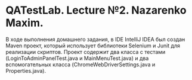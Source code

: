 # QATestLab. Lecture №2. Nazarenko Maxim.
В ходе выполнения домашнего задания, в IDE IntelliJ IDEA был создан Maven проект, который использует библиотеки Selenium и Junit для реализации скриптов.
Проект содержит два класса с тестами (LoginToAdminPanelTest.java и MainMenuTest.java) и два вспомогательных класса (ChromeWebDriverSettings.java и Properties.java).

